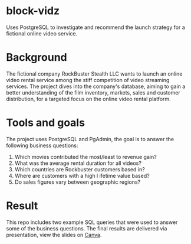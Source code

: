# block-vidz
Uses PostgreSQL to investigate and recommend the launch strategy for a fictional online video service.

# Background
The fictional company RockBuster Stealth LLC wants to launch an online video rental service among the stiff competition of video streaming services.
The project dives into the company's database, aiming to gain a better understanding of the film inventory, markets, sales and customer distribution, for a targeted focus on the online video rental platform.

# Tools and goals
The project uses PostgreSQL and PgAdmin, the goal is to answer the following business questions:

1. Which movies contributed the most/least to revenue gain?
2. What was the average rental duration for all videos?
3. Which countries are Rockbuster customers based in?
4. Where are customers with a high l ifetime value based?
5. Do sales figures vary between geographic regions?

# Result
This repo includes two example SQL queries that were used to answer some of the business questions. 
The final results are delivered via presentation, view the slides on [Canva](https://www.canva.com/design/DAFwIzw9Uxw/SHx2TkNq0VH5uugLSXWUhw/edit?utm_content=DAFwIzw9Uxw&utm_campaign=designshare&utm_medium=link2&utm_source=sharebutton).
